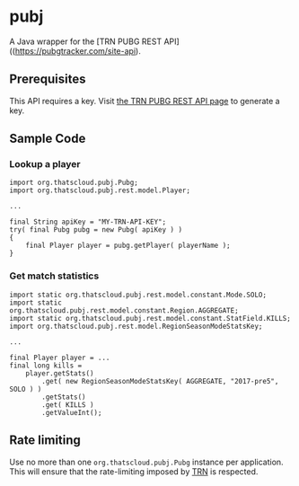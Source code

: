 # pubj

A Java wrapper for the [TRN PUBG REST API]((https://pubgtracker.com/site-api).

## Prerequisites

This API requires a key. Visit [the TRN PUBG REST API page](https://pubgtracker.com/site-api) 
to generate a key.

## Sample Code

### Lookup a player
    
    import org.thatscloud.pubj.Pubg;
    import org.thatscloud.pubj.rest.model.Player;
    
    ...
    
    final String apiKey = "MY-TRN-API-KEY";
    try( final Pubg pubg = new Pubg( apiKey ) )
    {
        final Player player = pubg.getPlayer( playerName );
    }

### Get match statistics
    
    import static org.thatscloud.pubj.rest.model.constant.Mode.SOLO;
    import static org.thatscloud.pubj.rest.model.constant.Region.AGGREGATE;
    import static org.thatscloud.pubj.rest.model.constant.StatField.KILLS;
    import org.thatscloud.pubj.rest.model.RegionSeasonModeStatsKey;
    
    ...
    
    final Player player = ...
    final long kills =
        player.getStats()
            .get( new RegionSeasonModeStatsKey( AGGREGATE, "2017-pre5", SOLO ) )
            .getStats()
            .get( KILLS )
            .getValueInt();

## Rate limiting

Use no more than one `org.thatscloud.pubj.Pubg` instance per application. This will ensure that
the rate-limiting imposed by [TRN](https://thetrackernetwork.com/) is respected.

